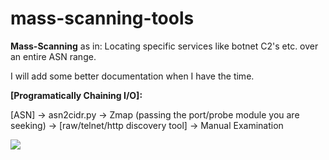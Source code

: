 # mass-scanning-tools

**Mass-Scanning** as in: Locating specific services like botnet C2's etc. over an entire ASN range.

I will add some better documentation when I have the time.

__[Programatically Chaining I/O]:__

[ASN] -> asn2cidr.py -> Zmap (passing the port/probe module you are seeking) -> [raw/telnet/http discovery tool] -> Manual Examination

![](https://camo.githubusercontent.com/615f300b3e438a3557f296f625aad8ade2a6572dcd59a5542ebe4fdb134eb183/68747470733a2f2f692e6b796d2d63646e2e636f6d2f656e74726965732f69636f6e732f6f726967696e616c2f3030302f3032322f3532342f74756d626c725f6f31366e326b426c7058317461337179766f315f313238302e6a7067)

